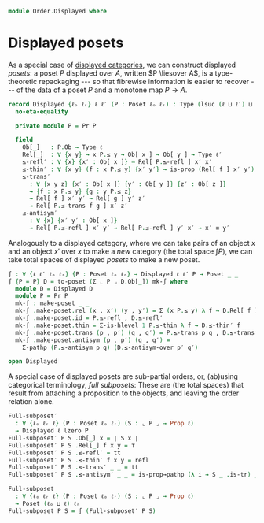 <!--
```agda
open import Cat.Prelude

open import Order.Base

import Order.Reasoning as Pr
```
-->

```agda
module Order.Displayed where
```

# Displayed posets

As a special case of [displayed categories], we can construct displayed
_posets_: a poset $P$ displayed over $A$, written $P \liesover A$, is a
type-theoretic repackaging --- so that fibrewise information is easier
to recover --- of the data of a poset $P$ and a monotone map $P \to A$.

[displayed categories]: Cat.Displayed.Base.html

```agda
record Displayed {ℓₒ ℓᵣ} ℓ ℓ′ (P : Poset ℓₒ ℓᵣ) : Type (lsuc (ℓ ⊔ ℓ′) ⊔ ℓₒ ⊔ ℓᵣ) where
  no-eta-equality

  private module P = Pr P

  field
    Ob[_]   : P.Ob → Type ℓ
    Rel[_]  : ∀ {x y} → x P.≤ y → Ob[ x ] → Ob[ y ] → Type ℓ′
    ≤-refl′ : ∀ {x} {x′ : Ob[ x ]} → Rel[ P.≤-refl ] x′ x′
    ≤-thin′ : ∀ {x y} (f : x P.≤ y) {x′ y′} → is-prop (Rel[ f ] x′ y′)
    ≤-trans′
      : ∀ {x y z} {x′ : Ob[ x ]} {y′ : Ob[ y ]} {z′ : Ob[ z ]}
      → {f : x P.≤ y} {g : y P.≤ z}
      → Rel[ f ] x′ y′ → Rel[ g ] y′ z′
      → Rel[ P.≤-trans f g ] x′ z′
    ≤-antisym′
      : ∀ {x} {x′ y′ : Ob[ x ]}
      → Rel[ P.≤-refl ] x′ y′ → Rel[ P.≤-refl ] y′ x′ → x′ ≡ y′
```

<!--
```agda
  ≤-antisym-over
    : ∀ {x y} {f : x P.≤ y} {g : y P.≤ x} {x′ y′}
    → Rel[ f ] x′ y′ → Rel[ g ] y′ x′
    → PathP (λ i → Ob[ P.≤-antisym f g i ]) x′ y′
  ≤-antisym-over {x = x} {f = f} {g} {x′} =
    transport
      (λ i → {f : x P.≤ p i} {g : p i P.≤ x} {y′ : Ob[ p i ]}
           → Rel[ f ] x′ y′ → Rel[ g ] y′ x′
           → PathP (λ j → Ob[ P.≤-antisym f g j ]) x′ y′)
      λ r s → transport
        (λ i → {f g : x P.≤ x} {y′ : Ob[ x ]}
             → Rel[ P.≤-thin P.≤-refl f i ] x′ y′ → Rel[ P.≤-thin P.≤-refl g i ] y′ x′
             → PathP (λ j → Ob[ P.has-is-set _ _ refl (P.≤-antisym f g) i j ]) x′ y′)
        ≤-antisym′ r s
    where p = P.≤-antisym f g
```
-->

Analogously to a displayed category, where we can take pairs of an
object $x$ and an object $x'$ over $x$ to make a _new_ category (the
total space $\int P$), we can take total spaces of displayed _posets_ to
make a new poset.

```agda
∫ : ∀ {ℓ ℓ′ ℓₒ ℓᵣ} {P : Poset ℓₒ ℓᵣ} → Displayed ℓ ℓ′ P → Poset _ _
∫ {P = P} D = to-poset (Σ ⌞ P ⌟ D.Ob[_]) mk-∫ where
  module D = Displayed D
  module P = Pr P
  mk-∫ : make-poset _ _
  mk-∫ .make-poset.rel (x , x′) (y , y′) = Σ (x P.≤ y) λ f → D.Rel[ f ] x′ y′
  mk-∫ .make-poset.id = P.≤-refl , D.≤-refl′
  mk-∫ .make-poset.thin = Σ-is-hlevel 1 P.≤-thin λ f → D.≤-thin′ f
  mk-∫ .make-poset.trans (p , p′) (q , q′) = P.≤-trans p q , D.≤-trans′ p′ q′
  mk-∫ .make-poset.antisym (p , p′) (q , q′) =
    Σ-pathp (P.≤-antisym p q) (D.≤-antisym-over p′ q′)

open Displayed
```

A special case of displayed posets are sub-partial orders, or, (ab)using
categorical terminology, _full subposets_: These are (the total spaces)
that result from attaching a proposition to the objects, and leaving the
order relation alone.

```agda
Full-subposet′
  : ∀ {ℓₒ ℓᵣ ℓ} (P : Poset ℓₒ ℓᵣ) (S : ⌞ P ⌟ → Prop ℓ)
  → Displayed ℓ lzero P
Full-subposet′ P S .Ob[_] x = ∣ S x ∣
Full-subposet′ P S .Rel[_] f x y = ⊤
Full-subposet′ P S .≤-refl′ = tt
Full-subposet′ P S .≤-thin′ f x y = refl
Full-subposet′ P S .≤-trans′ _ _ = tt
Full-subposet′ P S .≤-antisym′ _ _ = is-prop→pathp (λ i → S _ .is-tr) _ _

Full-subposet
  : ∀ {ℓₒ ℓᵣ ℓ} (P : Poset ℓₒ ℓᵣ) (S : ⌞ P ⌟ → Prop ℓ)
  → Poset (ℓₒ ⊔ ℓ) ℓᵣ
Full-subposet P S = ∫ (Full-subposet′ P S)
```
